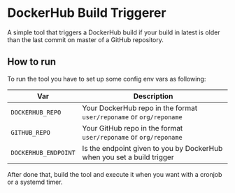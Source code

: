 # DockerHub Build Triggerer

A simple tool that triggers a DockerHub build if your build in latest is older than the last commit on master of a GitHub repository.

## How to run

To run the tool you have to set up some config env vars as following:

| **Var** 	            | **Description**                 	                                    |
|-----------------------|-----------------------------------------------------------------------|
| `DOCKERHUB_REPO`      | Your DockerHub repo in the format `user/reponame` or `org/reponame`   |
| `GITHUB_REPO`      	| Your GitHub repo in the format `user/reponame` or `org/reponame`      |
| `DOCKERHUB_ENDPOINT`  | Is the endpoint given to you by DockerHub when you set a build trigger|

After done that, build the tool and execute it when you want with a cronjob or a systemd timer.
